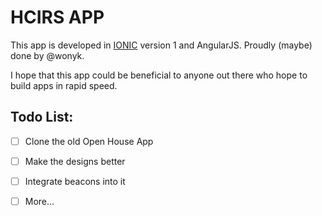 # HCIRS APP

This app is developed in [IONIC](https://ionicframework.com/) version 1 and AngularJS. Proudly (maybe) done by @wonyk. 

I hope that this app could be beneficial to anyone out there who hope to build apps in rapid speed.

## Todo List:

- [ ] Clone the old Open House App

- [ ] Make the designs better

- [ ] Integrate beacons into it

- [ ] More...
